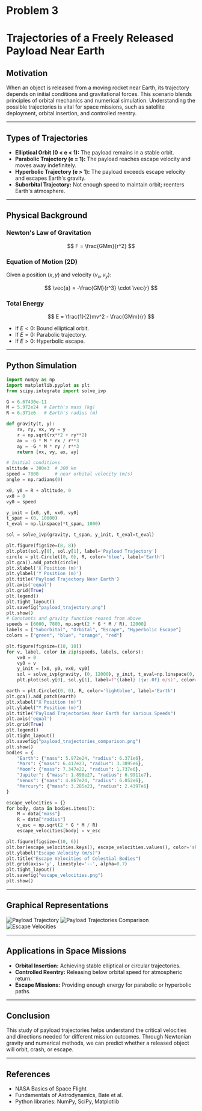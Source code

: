 # Problem 3
# Trajectories of a Freely Released Payload Near Earth

## Motivation

When an object is released from a moving rocket near Earth, its trajectory depends on initial conditions and gravitational forces. This scenario blends principles of orbital mechanics and numerical simulation. Understanding the possible trajectories is vital for space missions, such as satellite deployment, orbital insertion, and controlled reentry.

---

## Types of Trajectories

* **Elliptical Orbit (0 < e < 1):** The payload remains in a stable orbit.
* **Parabolic Trajectory (e = 1):** The payload reaches escape velocity and moves away indefinitely.
* **Hyperbolic Trajectory (e > 1):** The payload exceeds escape velocity and escapes Earth's gravity.
* **Suborbital Trajectory:** Not enough speed to maintain orbit; reenters Earth's atmosphere.

---

## Physical Background

### Newton's Law of Gravitation

$$
F = \frac{GMm}{r^2}
$$

### Equation of Motion (2D)

Given a position $(x, y)$ and velocity $(v_x, v_y)$:

$$
\vec{a} = -\frac{GM}{r^3} \cdot \vec{r}
$$

### Total Energy

$$
E = \frac{1}{2}mv^2 - \frac{GMm}{r}
$$

* If $E < 0$: Bound elliptical orbit.
* If $E = 0$: Parabolic trajectory.
* If $E > 0$: Hyperbolic escape.

---

## Python Simulation

```python
import numpy as np
import matplotlib.pyplot as plt
from scipy.integrate import solve_ivp

G = 6.67430e-11
M = 5.972e24  # Earth's mass (kg)
R = 6.371e6   # Earth's radius (m)

def gravity(t, y):
    rx, ry, vx, vy = y
    r = np.sqrt(rx**2 + ry**2)
    ax = -G * M * rx / r**3
    ay = -G * M * ry / r**3
    return [vx, vy, ax, ay]

# Initial conditions
altitude = 300e3  # 300 km
speed = 7800      # near orbital velocity (m/s)
angle = np.radians(0)

x0, y0 = R + altitude, 0
vx0 = 0
vy0 = speed

y_init = [x0, y0, vx0, vy0]
t_span = (0, 10000)
t_eval = np.linspace(*t_span, 1000)

sol = solve_ivp(gravity, t_span, y_init, t_eval=t_eval)

plt.figure(figsize=(8, 8))
plt.plot(sol.y[0], sol.y[1], label='Payload Trajectory')
circle = plt.Circle((0, 0), R, color='blue', label='Earth')
plt.gca().add_patch(circle)
plt.xlabel('X Position (m)')
plt.ylabel('Y Position (m)')
plt.title('Payload Trajectory Near Earth')
plt.axis('equal')
plt.grid(True)
plt.legend()
plt.tight_layout()
plt.savefig("payload_trajectory.png")
plt.show()
# Constants and gravity function reused from above
speeds = [6000, 7800, np.sqrt(2 * G * M / R), 12000]
labels = ["Suborbital", "Orbital", "Escape", "Hyperbolic Escape"]
colors = ["green", "blue", "orange", "red"]

plt.figure(figsize=(10, 10))
for v, label, color in zip(speeds, labels, colors):
    vx0 = 0
    vy0 = v
    y_init = [x0, y0, vx0, vy0]
    sol = solve_ivp(gravity, (0, 12000), y_init, t_eval=np.linspace(0, 12000, 3000))
    plt.plot(sol.y[0], sol.y[1], label=f"{label} ({v:.0f} m/s)", color=color)

earth = plt.Circle((0, 0), R, color='lightblue', label='Earth')
plt.gca().add_patch(earth)
plt.xlabel("X Position (m)")
plt.ylabel("Y Position (m)")
plt.title("Payload Trajectories Near Earth for Various Speeds")
plt.axis('equal')
plt.grid(True)
plt.legend()
plt.tight_layout()
plt.savefig("payload_trajectories_comparison.png")
plt.show()
bodies = {
    "Earth": {"mass": 5.972e24, "radius": 6.371e6},
    "Mars": {"mass": 6.417e23, "radius": 3.3895e6},
    "Moon": {"mass": 7.347e22, "radius": 1.737e6},
    "Jupiter": {"mass": 1.898e27, "radius": 6.9911e7},
    "Venus": {"mass": 4.867e24, "radius": 6.052e6},
    "Mercury": {"mass": 3.285e23, "radius": 2.4397e6}
}

escape_velocities = {}
for body, data in bodies.items():
    M = data["mass"]
    R = data["radius"]
    v_esc = np.sqrt(2 * G * M / R)
    escape_velocities[body] = v_esc

plt.figure(figsize=(10, 6))
plt.bar(escape_velocities.keys(), escape_velocities.values(), color='skyblue')
plt.ylabel("Escape Velocity (m/s)")
plt.title("Escape Velocities of Celestial Bodies")
plt.grid(axis='y', linestyle='--', alpha=0.7)
plt.tight_layout()
plt.savefig("escape_velocities.png")
plt.show()
```

---

## Graphical Representations


![Payload Trajectory](images/payload_trajectory.png)
![Payload Trajectories Comparison](images/payload_trajectories_comparison.png)
![Escape Velocities](images/escape_velocities.png)

---

## Applications in Space Missions

* **Orbital Insertion:** Achieving stable elliptical or circular trajectories.
* **Controlled Reentry:** Releasing below orbital speed for atmospheric return.
* **Escape Missions:** Providing enough energy for parabolic or hyperbolic paths.

---

## Conclusion

This study of payload trajectories helps understand the critical velocities and directions needed for different mission outcomes. Through Newtonian gravity and numerical methods, we can predict whether a released object will orbit, crash, or escape.

---

## References

* NASA Basics of Space Flight
* Fundamentals of Astrodynamics, Bate et al.
* Python libraries: NumPy, SciPy, Matplotlib
